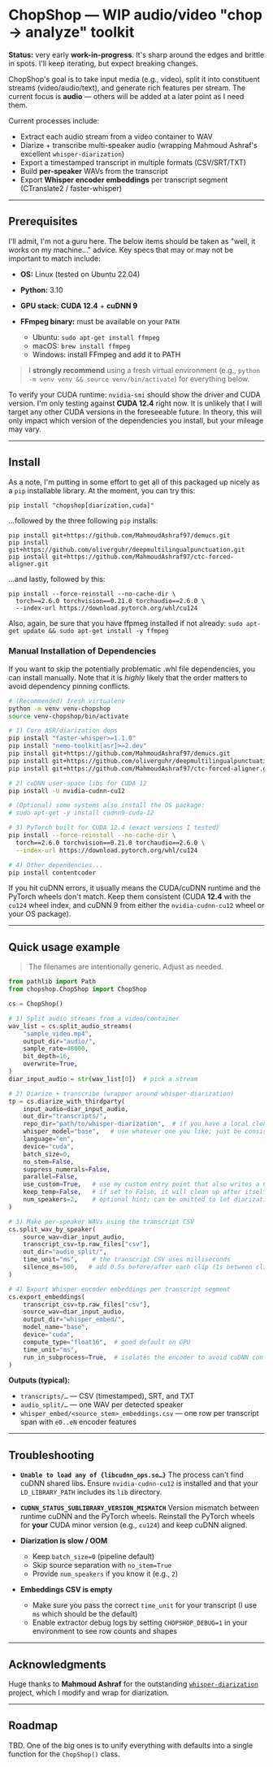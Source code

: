 # ChopShop — WIP audio/video "chop → analyze" toolkit

**Status:** very early **work-in-progress**. It's sharp around the edges and brittle in spots. I'll keep iterating, but expect breaking changes.

ChopShop's goal is to take input media (e.g., video), split it into constituent streams (video/audio/text), and generate rich features per stream. The current focus is **audio** — others will be added at a later point as I need them.

Current processes include:
* Extract each audio stream from a video container to WAV
* Diarize + transcribe multi-speaker audio (wrapping Mahmoud Ashraf's excellent `whisper-diarization`)
* Export a timestamped transcript in multiple formats (CSV/SRT/TXT)
* Build **per-speaker** WAVs from the transcript
* Export **Whisper encoder embeddings** per transcript segment (CTranslate2 / faster-whisper)

---

## Prerequisites

I'll admit, I'm not a guru here. The below items should be taken as "well, it works on my machine..." advice. Key specs that may or may not be important to match include:

* **OS:** Linux (tested on Ubuntu 22.04)
* **Python:** 3.10
* **GPU stack:** **CUDA 12.4** + **cuDNN 9**
* **FFmpeg binary:** must be available on your `PATH`

  * Ubuntu: `sudo apt-get install ffmpeg`
  * macOS: `brew install ffmpeg`
  * Windows: install FFmpeg and add it to PATH

> I **strongly recommend** using a fresh virtual environment (e.g., `python -m venv venv && source venv/bin/activate`) for everything below.

To verify your CUDA runtime: `nvidia-smi` should show the driver and CUDA version. I'm only testing against **CUDA 12.4** right now. It is unlikely that I will target any other CUDA versions in the foreseeable future. In theory, this will only impact which version of the dependencies you install, but your mileage may vary.

---

## Install

As a note, I'm putting in some effort to get all of this packaged up nicely as a `pip` installable library. At the moment, you can try this:

`pip install "chopshop[diarization,cuda]"`

...followed by the three following `pip` installs:

```
pip install git+https://github.com/MahmoudAshraf97/demucs.git
pip install git+https://github.com/oliverguhr/deepmultilingualpunctuation.git
pip install git+https://github.com/MahmoudAshraf97/ctc-forced-aligner.git
```

...and lastly, followed by this:

```
pip install --force-reinstall --no-cache-dir \
  torch==2.6.0 torchvision==0.21.0 torchaudio==2.6.0 \
  --index-url https://download.pytorch.org/whl/cu124
```

Also, again, be sure that you have ffpmeg installed if not already:
`sudo apt-get update && sudo apt-get install -y ffmpeg`

### Manual Installation of Dependencies

If you want to skip the potentially problematic .whl file dependencies, you can install manually. Note that it is *highly* likely that the order matters to avoid dependency pinning conflicts.

```bash
# (Recommended) fresh virtualenv
python -m venv venv-chopshop
source venv-chopshop/bin/activate

# 1) Core ASR/diarization deps
pip install "faster-whisper>=1.1.0"
pip install "nemo-toolkit[asr]>=2.dev"
pip install git+https://github.com/MahmoudAshraf97/demucs.git
pip install git+https://github.com/oliverguhr/deepmultilingualpunctuation.git
pip install git+https://github.com/MahmoudAshraf97/ctc-forced-aligner.git

# 2) cuDNN user-space libs for CUDA 12
pip install -U nvidia-cudnn-cu12

# (Optional) some systems also install the OS package:
# sudo apt-get -y install cudnn9-cuda-12

# 3) PyTorch built for CUDA 12.4 (exact versions I tested)
pip install --force-reinstall --no-cache-dir \
  torch==2.6.0 torchvision==0.21.0 torchaudio==2.6.0 \
  --index-url https://download.pytorch.org/whl/cu124

# 4) Other dependencies...
pip install contentcoder

```

If you hit cuDNN errors, it usually means the CUDA/cuDNN runtime and the PyTorch wheels don't match. Keep them consistent (CUDA **12.4** with the `cu124` wheel index, and cuDNN 9 from either the `nvidia-cudnn-cu12` wheel or your OS package).

---

## Quick usage example

> The filenames are intentionally generic. Adjust as needed.

```python
from pathlib import Path
from chopshop.ChopShop import ChopShop

cs = ChopShop()

# 1) Split audio streams from a video/container
wav_list = cs.split_audio_streams(
    "sample_video.mp4",
    output_dir="audio/",
    sample_rate=48000,
    bit_depth=16,
    overwrite=True,
)
diar_input_audio = str(wav_list[0])  # pick a stream

# 2) Diarize + transcribe (wrapper around whisper-diarization)
tp = cs.diarize_with_thirdparty(
    input_audio=diar_input_audio,
    out_dir="transcripts/",
    repo_dir="path/to/whisper-diarization",  # if you have a local clone; otherwise leave default
    whisper_model="base",   # use whatever one you like; just be consistent
    language="en",
    device="cuda",
    batch_size=0,
    no_stem=False,
    suppress_numerals=False,
    parallel=False,
    use_custom=True,   # use my custom entry point that also writes a CSV
    keep_temp=False,   # if set to False, it will clean up after itself (good idea)
    num_speakers=2,    # optional hint; can be omitted to let diarization infer
)

# 3) Make per-speaker WAVs using the transcript CSV
cs.split_wav_by_speaker(
    source_wav=diar_input_audio,
    transcript_csv=tp.raw_files["csv"],
    out_dir="audio_split/",
    time_unit="ms",    # the transcript CSV uses milliseconds
    silence_ms=500,   # add 0.5s before/after each clip (1s between clips)
)

# 4) Export Whisper encoder embeddings per transcript segment
cs.export_embeddings(
    transcript_csv=tp.raw_files["csv"],
    source_wav=diar_input_audio,
    output_dir="whisper_embed/",
    model_name="base",
    device="cuda",
    compute_type="float16",  # good default on GPU
    time_unit="ms",
    run_in_subprocess=True,  # isolates the encoder to avoid cuDNN conflicts
)
```

**Outputs (typical):**

* `transcripts/…` — CSV (timestamped), SRT, and TXT
* `audio_split/…` — one WAV per detected speaker
* `whisper_embed/<source_stem>_embeddings.csv` — one row per transcript span with `e0..eN` encoder features

---

## Troubleshooting

* **`Unable to load any of {libcudnn_ops.so…}`**
  The process can't find cuDNN shared libs. Ensure `nvidia-cudnn-cu12` is installed and that your `LD_LIBRARY_PATH` includes its `lib` directory.

* **`CUDNN_STATUS_SUBLIBRARY_VERSION_MISMATCH`**
  Version mismatch between runtime cuDNN and the PyTorch wheels. Reinstall the PyTorch wheels for **your** CUDA minor version (e.g., `cu124`) and keep cuDNN aligned.

* **Diarization is slow / OOM**

  * Keep `batch_size=0` (pipeline default)
  * Skip source separation with `no_stem=True`
  * Provide `num_speakers` if you know it (e.g., `2`)

* **Embeddings CSV is empty**

  * Make sure you pass the correct `time_unit` for your transcript (I use `ms` which should be the default)
  * Enable extractor debug logs by setting `CHOPSHOP_DEBUG=1` in your environment to see row counts and shapes

---

## Acknowledgments

Huge thanks to **Mahmoud Ashraf** for the outstanding [`whisper-diarization`](https://github.com/MahmoudAshraf97/whisper-diarization) project, which I modify and wrap for diarization.

---

## Roadmap

TBD. One of the big ones is to unify everything with defaults into a single function for the `ChopShop()` class.